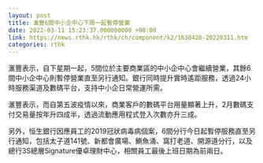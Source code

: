 ```yaml
---
layout: post
title: 滙豐6間中小企中心下周一起暫停營業
date: 2022-03-11 15:23:37.000000000 +08:00
link: https://news.rthk.hk/rthk/ch/component/k2/1638420-20220311.htm
categories: rthk
---
```


滙豐表示，自下星期一起，5間位於主要商業區的中小企中心會繼續營業，其餘6間中小企中心則暫停營業直至另行通知。銀行同時提升實時遙距服務，透過24小時服務渠道及數碼平台，支持中小企日常營運所需。

滙豐表示，而自第五波疫情以來，商業客戶的數碼平台用量顯著上升，2月數碼支付交易量按年升四成半，透過流動應用程式登入次數亦升三成。

另外，恒生銀行因應員工的2019冠狀病毒病個案，6間分行今日起暫停服務直至另行通知，包括太子道141號、新都會廣場、鰂魚涌、窩打老道、開源道分行，以及總行3S總層Signature優卓理財中心，相關員工最後上班日期為前兩日。
